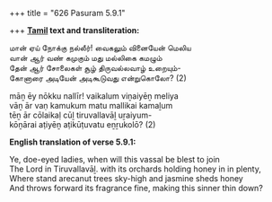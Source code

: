 +++
title = "626 Pasuram 5.9.1"

+++
**[Tamil](/definition/tamil#history "show Tamil definitions") text and transliteration:**

மான் ஏய் நோக்கு நல்லீர்! வைகலும் வினையேன் மெலிய  
வான் ஆர் வண் கமுகும் மது மல்லிகை கமழும்  
தேன் ஆர் சோலைகள் சூழ் திருவல்லவாழ் உறையும்-  
கோனாரை அடியேன் அடிகூடுவது என்றுகொலோ? (2)

māṉ ēy nōkku nallīr! vaikalum viṉaiyēṉ meliya  
vāṉ ār vaṇ kamukum matu mallikai kamaḻum  
tēṉ ār cōlaikaḷ cūḻ tiruvallavāḻ uṟaiyum-  
kōṉārai aṭiyēṉ aṭikūṭuvatu eṉṟukolō? (2)

**English translation of verse 5.9.1:**

Ye, doe-eyed ladies, when will this vassal be blest to join  
The Lord in Tiruvallavāḻ. with its orchards holding honey in in plenty,  
Where stand arecanut trees sky-high and jasmine sheds honey  
And throws forward its fragrance fine, making this sinner thin down?


